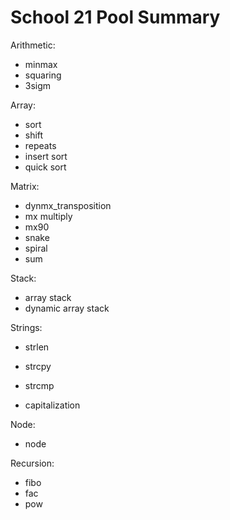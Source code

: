 # School 21 Pool Summary

Arithmetic:
- minmax
- squaring
- 3sigm

Array:
- sort
- shift
- repeats
- insert sort
- quick sort

Matrix:
- dynmx_transposition
- mx multiply
- mx90
- snake
- spiral
- sum

Stack:
- array stack
- dynamic array stack

Strings:
- strlen
- strcpy
- strcmp

- capitalization

Node:

- node

Recursion:

- fibo
- fac
- pow 
